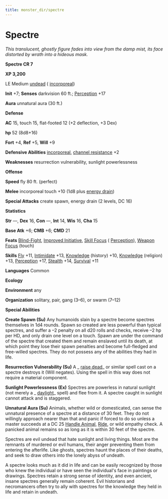 ```yaml
---
title: monster_dir/spectre
---
```

# Spectre

_This translucent, ghostly figure fades into view from the damp mist, its face distorted by wrath into a hideous mask._

**Spectre CR 7**

**XP 3,200**

LE Medium [undead](creatureTypes#_undead) ( [incorporeal](creatureTypes#_incorporeal-subtype))

**Init** +7; **Senses** darkvision 60 ft.; [Perception](../skill_dir/perception#_perception) +17

**Aura** unnatural aura (30 ft.)

**Defense**

**AC** 15, touch 15, flat-footed 12 (+2 deflection, +3 Dex)

**hp** 52 (8d8+16)

**Fort** +4, **Ref** +5, **Will** +9

**Defensive Abilities** [incorporeal](creatureTypes#_incorporeal-subtype), [channel resistance](universalMonsterRules#_channel-resistance) +2

**Weaknesses** resurrection vulnerability, sunlight powerlessness

**Offense**

**Speed** fly 80 ft. (perfect)

**Melee** incorporeal touch +10 (1d8 plus [energy drain](universalMonsterRules#_energy-drain))

**Special Attacks** create spawn, energy drain (2 levels, DC 16)

**Statistics**

**Str** —, **Dex** 16, **Con** —, **Int** 14, **Wis** 16, **Cha** 15

**Base Atk** +6; **CMB** +6; **CMD** 21

**Feats** [Blind-Fight](../feats#_blind-fight), [Improved Initiative](../feats#_improved-initiative), [Skill Focus](../feats#_skill-focus) ( [Perception](../skill_dir/perception#_perception)), [Weapon Focus](../feats#_weapon-focus) (touch)

**Skills** [Fly](../skill_dir/fly#_fly) +11, [Intimidate](../skill_dir/intimidate#_intimidate) +13, [Knowledge](../skill_dir/knowledge#_knowledge) (history) +10, [Knowledge](../skill_dir/knowledge#_knowledge) (religion) +13, [Perception](../skill_dir/perception#_perception) +17, [Stealth](../skill_dir/stealth#_stealth) +14, [Survival](../skill_dir/survival#_survival) +11

**Languages** Common

**Ecology**

**Environment** any

**Organization** solitary, pair, gang (3–6), or swarm (7–12)

**Special Abilities**

**Create Spawn (Su)** Any humanoids slain by a spectre become spectres themselves in 1d4 rounds. Spawn so created are less powerful than typical spectres, and suffer a –2 penalty on all d20 rolls and checks, receive –2 hp per HD, and only drain one level on a touch. Spawn are under the command of the spectre that created them and remain enslaved until its death, at which point they lose their spawn penalties and become full-fledged and free-willed spectres. They do not possess any of the abilities they had in life.

**Resurrection Vulnerability (Su)** A _ [raise dead](../spell_dir/raiseDead#_raise-dead)_ or similar spell cast on a spectre destroys it (Will negates). Using the spell in this way does not require a material component.

**Sunlight Powerlessness (Ex)** Spectres are powerless in natural sunlight (not merely a _ [daylight](../spell_dir/daylight#_daylight)_ spell) and flee from it. A spectre caught in sunlight cannot attack and is staggered.

**Unnatural Aura (Su)** Animals, whether wild or domesticated, can sense the unnatural presence of a spectre at a distance of 30 feet. They do not willingly approach nearer than that and panic if forced to do so unless a master succeeds at a DC 25 [Handle Animal](../skill_dir/handleAnimal#_handle-animal), [Ride](../skill_dir/ride#_ride), or wild empathy check. A panicked animal remains so as long as it is within 30 feet of the spectre.

Spectres are evil undead that hate sunlight and living things. Most are the remnants of murdered or evil humans, their anger preventing them from entering the afterlife. Like ghosts, spectres haunt the places of their deaths, and seek to draw others into the lonely abyss of undeath.

A spectre looks much as it did in life and can be easily recognized by those who knew the individual or have seen the individual's face in paintings or drawings. Spectres retain a strong sense of identity, and even ancient, insane spectres generally remain coherent. Evil historians and necromancers often try to ally with spectres for the knowledge they held in life and retain in undeath.

